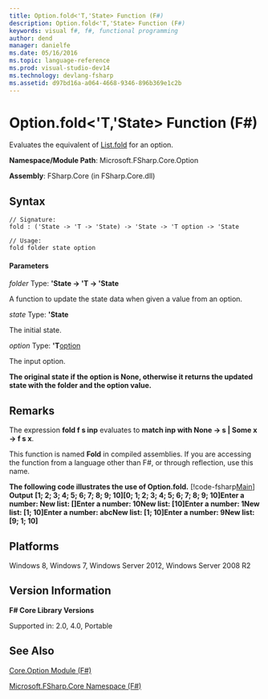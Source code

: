 ```yaml
---
title: Option.fold<'T,'State> Function (F#)
description: Option.fold<'T,'State> Function (F#)
keywords: visual f#, f#, functional programming
author: dend
manager: danielfe
ms.date: 05/16/2016
ms.topic: language-reference
ms.prod: visual-studio-dev14
ms.technology: devlang-fsharp
ms.assetid: d97bd16a-a064-4668-9346-896b369e1c2b 
---
```


# Option.fold<'T,'State> Function (F#)

Evaluates the equivalent of [List.fold](https://msdn.microsoft.com/library/c272779e-bae7-4983-8d7f-16b345bb33a0) for an option.

**Namespace/Module Path**: Microsoft.FSharp.Core.Option

**Assembly**: FSharp.Core (in FSharp.Core.dll)


## Syntax

```
// Signature:
fold : ('State -> 'T -> 'State) -> 'State -> 'T option -> 'State

// Usage:
fold folder state option
```

#### Parameters
*folder*
Type: **'State -&gt; 'T -&gt; 'State**


A function to update the state data when given a value from an option.


*state*
Type: **'State**


The initial state.


*option*
Type: **'T**[option](https://msdn.microsoft.com/library/b08add48-34bf-4410-80a1-ef6a8daddc58)


The input option.



**The original state if the option is None, otherwise it returns the updated state with the folder and the option value.**
## Remarks
The expression **fold f s inp** evaluates to **match inp with None -&gt; s | Some x -&gt; f s x**.

This function is named **Fold** in compiled assemblies. If you are accessing the function from a language other than F#, or through reflection, use this name.

**The following code illustrates the use of Option.fold.**
[!code-fsharp[Main](snippets/fsoptions/snippet4.fs)]
**Output**
**[1; 2; 3; 4; 5; 6; 7; 8; 9; 10][0; 1; 2; 3; 4; 5; 6; 7; 8; 9; 10]Enter a number: New list: []Enter a number: 10New list: [10]Enter a number: 1New list: [1; 10]Enter a number: abcNew list: [1; 10]Enter a number: 9New list: [9; 1; 10]**
## Platforms
Windows 8, Windows 7, Windows Server 2012, Windows Server 2008 R2


## Version Information
**F# Core Library Versions**

Supported in: 2.0, 4.0, Portable




## See Also
[Core.Option Module &#40;F&#35;&#41;](Core.Option-Module-%5BFSharp%5D.md)

[Microsoft.FSharp.Core Namespace &#40;F&#35;&#41;](Microsoft.FSharp.Core-Namespace-%5BFSharp%5D.md)

